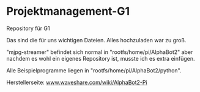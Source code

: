 # Projektmanagement-G1
Repository für G1

Das sind die für uns wichtigen Dateien. Alles hochzuladen war zu groß.

"mjpg-streamer" befindet sich normal in "rootfs/home/pi/AlphaBot2" aber nachdem es wohl ein eigenes Repository ist, musste ich es extra einfügen.

Alle Beispielprogramme liegen in "rootfs/home/pi/AlphaBot2/python".

Herstellerseite: www.waveshare.com/wiki/AlphaBot2-Pi
